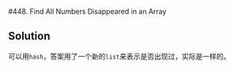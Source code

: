 #448. Find All Numbers Disappeared in an Array

## Solution

可以用`hash`，答案用了一个新的`list`来表示是否出现过，实际是一样的。